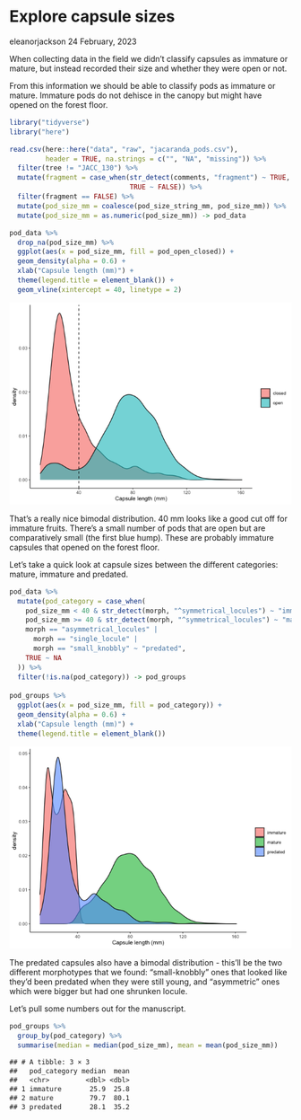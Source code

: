 Explore capsule sizes
================
eleanorjackson
24 February, 2023

When collecting data in the field we didn’t classify capsules as
immature or mature, but instead recorded their size and whether they
were open or not.

From this information we should be able to classify pods as immature or
mature. Immature pods do not dehisce in the canopy but might have opened
on the forest floor.

``` r
library("tidyverse")
library("here")
```

``` r
read.csv(here::here("data", "raw", "jacaranda_pods.csv"),
         header = TRUE, na.strings = c("", "NA", "missing")) %>%
  filter(tree != "JACC_130") %>%
  mutate(fragment = case_when(str_detect(comments, "fragment") ~ TRUE,
                              TRUE ~ FALSE)) %>%  
  filter(fragment == FALSE) %>% 
  mutate(pod_size_mm = coalesce(pod_size_string_mm, pod_size_mm)) %>%
  mutate(pod_size_mm = as.numeric(pod_size_mm)) -> pod_data
```

``` r
pod_data %>%
  drop_na(pod_size_mm) %>% 
  ggplot(aes(x = pod_size_mm, fill = pod_open_closed)) +
  geom_density(alpha = 0.6) +
  xlab("Capsule length (mm)") +
  theme(legend.title = element_blank()) +
  geom_vline(xintercept = 40, linetype = 2)
```

![](figures/2023-02-24_explore-capsule-lengths/open-closed-size-1.png)<!-- -->

That’s a really nice bimodal distribution. 40 mm looks like a good cut
off for immature fruits. There’s a small number of pods that are open
but are comparatively small (the first blue hump). These are probably
immature capsules that opened on the forest floor.

Let’s take a quick look at capsule sizes between the different
categories: mature, immature and predated.

``` r
pod_data %>%
  mutate(pod_category = case_when(
    pod_size_mm < 40 & str_detect(morph, "^symmetrical_locules") ~ "immature",
    pod_size_mm >= 40 & str_detect(morph, "^symmetrical_locules") ~ "mature",
    morph == "asymmetrical_locules" |
      morph == "single_locule" |
      morph == "small_knobbly" ~ "predated",
    TRUE ~ NA
  )) %>% 
  filter(!is.na(pod_category)) -> pod_groups

pod_groups %>% 
  ggplot(aes(x = pod_size_mm, fill = pod_category)) +
  geom_density(alpha = 0.6) +
  xlab("Capsule length (mm)") +
  theme(legend.title = element_blank())
```

![](figures/2023-02-24_explore-capsule-lengths/grouped-pod-size-1.png)<!-- -->

The predated capsules also have a bimodal distribution - this’ll be the
two different morphotypes that we found: “small-knobbly” ones that
looked like they’d been predated when they were still young, and
“asymmetric” ones which were bigger but had one shrunken locule.

Let’s pull some numbers out for the manuscript.

``` r
pod_groups %>% 
  group_by(pod_category) %>% 
  summarise(median = median(pod_size_mm), mean = mean(pod_size_mm))
```

    ## # A tibble: 3 × 3
    ##   pod_category median  mean
    ##   <chr>         <dbl> <dbl>
    ## 1 immature       25.9  25.8
    ## 2 mature         79.7  80.1
    ## 3 predated       28.1  35.2
